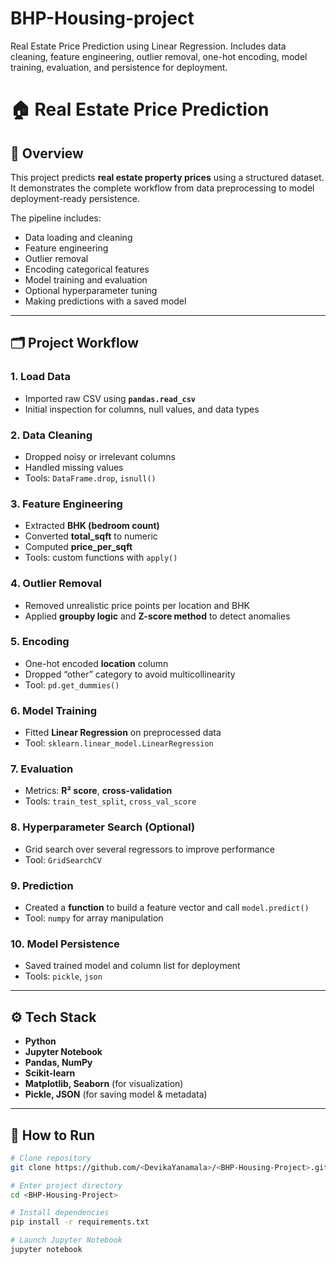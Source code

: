 # BHP-Housing-project
Real Estate Price Prediction using Linear Regression. Includes data cleaning, feature engineering, outlier removal, one-hot encoding, model training, evaluation, and persistence for deployment.
# 🏠 Real Estate Price Prediction

## 📌 Overview
This project predicts **real estate property prices** using a structured dataset.  
It demonstrates the complete workflow from data preprocessing to model deployment-ready persistence.  

The pipeline includes:
- Data loading and cleaning
- Feature engineering
- Outlier removal
- Encoding categorical features
- Model training and evaluation
- Optional hyperparameter tuning
- Making predictions with a saved model

---

## 🗂️ Project Workflow

### 1. Load Data
- Imported raw CSV using **`pandas.read_csv`**
- Initial inspection for columns, null values, and data types

### 2. Data Cleaning
- Dropped noisy or irrelevant columns
- Handled missing values
- Tools: `DataFrame.drop`, `isnull()`

### 3. Feature Engineering
- Extracted **BHK (bedroom count)**
- Converted **total_sqft** to numeric
- Computed **price_per_sqft**
- Tools: custom functions with `apply()`

### 4. Outlier Removal
- Removed unrealistic price points per location and BHK
- Applied **groupby logic** and **Z-score method** to detect anomalies

### 5. Encoding
- One-hot encoded **location** column
- Dropped “other” category to avoid multicollinearity
- Tool: `pd.get_dummies()`

### 6. Model Training
- Fitted **Linear Regression** on preprocessed data
- Tool: `sklearn.linear_model.LinearRegression`

### 7. Evaluation
- Metrics: **R² score**, **cross-validation**
- Tools: `train_test_split`, `cross_val_score`

### 8. Hyperparameter Search (Optional)
- Grid search over several regressors to improve performance
- Tool: `GridSearchCV`

### 9. Prediction
- Created a **function** to build a feature vector and call `model.predict()`
- Tool: `numpy` for array manipulation

### 10. Model Persistence
- Saved trained model and column list for deployment
- Tools: `pickle`, `json`

---

## ⚙️ Tech Stack
- **Python**
- **Jupyter Notebook**
- **Pandas, NumPy**
- **Scikit-learn**
- **Matplotlib, Seaborn** (for visualization)
- **Pickle, JSON** (for saving model & metadata)

---

## 🚀 How to Run

```bash
# Clone repository
git clone https://github.com/<DevikaYanamala>/<BHP-Housing-Project>.git

# Enter project directory
cd <BHP-Housing-Project>

# Install dependencies
pip install -r requirements.txt

# Launch Jupyter Notebook
jupyter notebook
